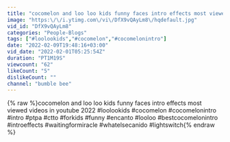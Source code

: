 ```yaml
---
title: "cocomelon and loo loo kids funny faces intro effects most viewed videos in youtube 2022"
image: "https:\/\/i.ytimg.com\/vi\/DfX9vQAyLm8\/hqdefault.jpg"
vid_id: "DfX9vQAyLm8"
categories: "People-Blogs"
tags: ["#loolookids","#cocomelon","#cocomelonintro"]
date: "2022-02-09T19:48:16+03:00"
vid_date: "2022-02-01T05:25:54Z"
duration: "PT1M19S"
viewcount: "62"
likeCount: "5"
dislikeCount: ""
channel: "bumble bee"
---
```

{% raw %}cocomelon and loo loo kids funny faces intro effects most viewed videos in youtube 2022 #loolookids #cocomelon #cocomelonintro #intro #ptpa #ctto #forkids #funny #encanto #looloo #bestcocomelonintro #introeffects #waitingformiracle #whatelsecanido #lightswitch{% endraw %}
